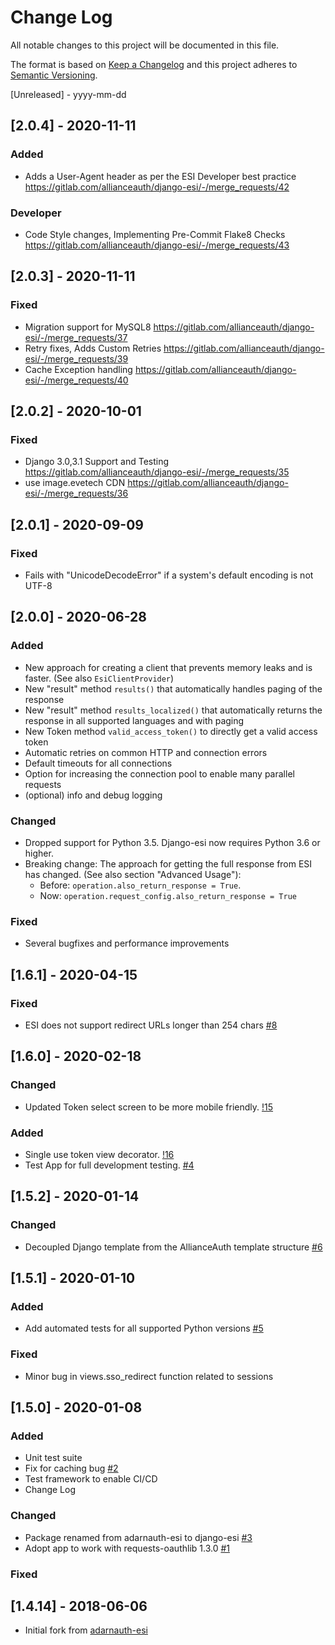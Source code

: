 # Change Log

All notable changes to this project will be documented in this file.

The format is based on [Keep a Changelog](http://keepachangelog.com/)
and this project adheres to [Semantic Versioning](http://semver.org/).

[Unreleased] - yyyy-mm-dd

## [2.0.4] - 2020-11-11

### Added

- Adds a User-Agent header as per the ESI Developer best practice https://gitlab.com/allianceauth/django-esi/-/merge_requests/42

### Developer

- Code Style changes, Implementing Pre-Commit Flake8 Checks https://gitlab.com/allianceauth/django-esi/-/merge_requests/43

## [2.0.3] - 2020-11-11

### Fixed

- Migration support for MySQL8 https://gitlab.com/allianceauth/django-esi/-/merge_requests/37
- Retry fixes, Adds Custom Retries https://gitlab.com/allianceauth/django-esi/-/merge_requests/39
- Cache Exception handling https://gitlab.com/allianceauth/django-esi/-/merge_requests/40

## [2.0.2] - 2020-10-01

### Fixed

- Django 3.0,3.1 Support and Testing https://gitlab.com/allianceauth/django-esi/-/merge_requests/35
- use image.evetech CDN https://gitlab.com/allianceauth/django-esi/-/merge_requests/36

## [2.0.1] - 2020-09-09

### Fixed

- Fails with "UnicodeDecodeError" if a system's default encoding is not UTF-8

## [2.0.0] - 2020-06-28

### Added

- New approach for creating a client that prevents memory leaks and is faster. (See also `EsiClientProvider`)
- New "result" method `results()` that automatically handles paging of the response
- New "result" method `results_localized()` that automatically returns the response in all supported languages and with paging
- New Token method `valid_access_token()` to directly get a valid access token
- Automatic retries on common HTTP and connection errors
- Default timeouts for all connections
- Option for increasing the connection pool to enable many parallel requests
- (optional) info and debug logging

### Changed

- Dropped support for Python 3.5. Django-esi now requires Python 3.6 or higher.
- Breaking change: The approach for getting the full response from ESI has changed. (See also section "Advanced Usage"):
  - Before: `operation.also_return_response = True`.
  - Now: `operation.request_config.also_return_response = True`

### Fixed

- Several bugfixes and performance improvements

## [1.6.1] - 2020-04-15

### Fixed

- ESI does not support redirect URLs longer than 254 chars [#8](https://gitlab.com/allianceauth/django-esi/issues/8)

## [1.6.0] - 2020-02-18

### Changed

- Updated Token select screen to be more mobile friendly. [!15](https://gitlab.com/allianceauth/django-esi/-/merge_requests/15)

### Added

- Single use token view decorator. [!16](https://gitlab.com/allianceauth/django-esi/-/merge_requests/16)
- Test App for full development testing. [#4](https://gitlab.com/allianceauth/django-esi/issues/4)

## [1.5.2] - 2020-01-14

### Changed

- Decoupled Django template from the AllianceAuth template structure [#6](https://gitlab.com/allianceauth/django-esi/issues/6)

## [1.5.1] - 2020-01-10

### Added

- Add automated tests for all supported Python versions [#5](https://gitlab.com/allianceauth/django-esi/issues/5)

### Fixed

- Minor bug in views.sso_redirect function related to sessions

## [1.5.0] - 2020-01-08

### Added

- Unit test suite
- Fix for caching bug [#2](https://gitlab.com/allianceauth/django-esi/issues/2)
- Test framework to enable CI/CD
- Change Log

### Changed

- Package renamed from adarnauth-esi to django-esi [#3](https://gitlab.com/allianceauth/django-esi/issues/3)
- Adopt app to work with requests-oauthlib 1.3.0 [#1](https://gitlab.com/allianceauth/django-esi/issues/1)

### Fixed


## [1.4.14] - 2018-06-06

- Initial fork from [adarnauth-esi](https://gitlab.com/Adarnof/adarnauth-esi)
